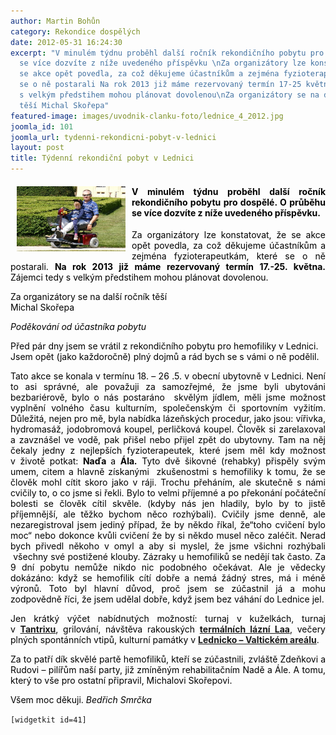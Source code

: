 ```yaml
---
author: Martin Bohůn
category: Rekondice dospělých
date: 2012-05-31 16:24:30
excerpt: "V minulém týdnu proběhl další ročník rekondičního pobytu pro dospělé O průběhu
  se více dozvíte z níže uvedeného příspěvku \nZa organizátory lze konstatovat, že
  se akce opět povedla, za což děkujeme účastníkům a zejména fyzioterapeutkám, které
  se o ně postarali Na rok 2013 již máme rezervovaný termín 17-25 května Zájemci tedy
  s velkým předstihem mohou plánovat dovolenou\nZa organizátory se na další ročník
  těší Michal Skořepa"
featured-image: images/uvodnik-clanku-foto/lednice_4_2012.jpg
joomla_id: 101
joomla_url: tydenni-rekondicni-pobyt-v-lednici
layout: post
title: Týdenní rekondiční pobyt v Lednici
---
```


<h4 style="text-align: justify;"><img src="images/uvodnik-clanku-foto/lednice_4_2012.jpg" border="0" width="174" height="104" style="float: left; margin-left: 10px; margin-right: 10px;" /><span style="color: #000000;">V minulém týdnu proběhl další ročník rekondičního pobytu pro dospělé. O průběhu se více dozvíte z níže uvedeného příspěvku. </span></h4>
<p style="text-align: justify;"><span style="color: #000000;">Za organizátory lze konstatovat, že se akce opět povedla, za což děkujeme účastníkům a zejména fyzioterapeutkám, které se o ně postarali. <strong>Na rok 2013 již máme rezervovaný termín 17.-25. května.</strong> Zájemci tedy s velkým předstihem mohou plánovat dovolenou.</span></p>
<p style="text-align: justify;"><span style="color: #000000;">Za organizátory se na další ročník těší</span><br /><span style="color: #000000;"> Michal Skořepa</span></p>

<p><span style="color: #000000;"><em>Poděkování od účastníka pobytu</em></span></p>
<p><span style="color: #000000;">Před pár dny jsem se vrátil z rekondičního pobytu pro hemofiliky v Lednici. Jsem opět (jako každoročně) plný dojmů a rád bych se s vámi o ně podělil.</span></p>
<p style="text-align: justify;"><span style="color: #000000;">Tato akce se konala v termínu 18. – 26 .5. v obecní ubytovně v Lednici. Není to asi správné, ale považuji za samozřejmé, že jsme byli ubytováni bezbariérově, bylo o nás postaráno  skvělým jídlem, měli jsme možnost vyplnění volného času kulturním, společenským či sportovním vyžitím. Důležitá, nejen pro mě, byla nabídka lázeňských procedur, jako jsou: vířivka, hydromasáž, jodobromová koupel, perličková koupel. Člověk si zarelaxoval a zavznášel ve vodě, pak přišel nebo přijel zpět do ubytovny. Tam na něj čekaly jedny z nejlepších fyzioterapeutek, které jsem měl kdy možnost v životě potkat: <strong>Naďa </strong>a <strong>Ála<em>.</em></strong> Tyto dvě šikovné (rehabky) přispěly svým umem, citem a hlavně získanými  zkušenostmi s hemofiliky k tomu, že se člověk mohl cítit skoro jako v ráji. Trochu přeháním, ale skutečně s námi cvičily to, o co jsme si řekli. Bylo to velmi příjemné a po překonání počáteční bolesti se člověk cítil skvěle. (kdyby nás jen hladily, bylo by to jistě příjemnější, ale těžko bychom něco rozhýbali). Cvičily jsme denně, ale nezaregistroval jsem jediný případ, že by někdo říkal, že“toho cvičení bylo moc“ nebo dokonce kvůli cvičení že by si někdo musel něco zaléčit. Nerad bych přivedl někoho v omyl a aby si myslel, že jsme všichni rozhýbali  všechny své postižené klouby. Zázraky u hemofiliků se nedějí tak často. Za 9 dní pobytu nemůže nikdo nic podobného očekávat. Ale je vědecky dokázáno: když se hemofilik cítí dobře a nemá žádný stres, má i méně výronů. Toto byl hlavní důvod, proč jsem se zúčastnil já a mohu zodpovědně říci, že jsem udělal dobře, když jsem bez váhání do Lednice jel.</span></p>
<p style="text-align: justify;"><span style="color: #000000;">Jen krátký výčet nabídnutých možností: turnaj v kuželkách, turnaj v <strong><a href="http://www.tantrix.cz/" target="_blank" title="Tantrix">Tantrixu</a></strong>, grilování, návštěva rakouských <strong><a href="http://www.thermelaa.cz/" target="_blank" title="Termální lázně Laa">termálních lázní Laa</a></strong>, večery plných spontánních vtipů, kulturní památky v <strong><a href="http://www.lednicko-valticky-areal.cz/" target="_blank" title="Lednicko Valtický areál">Lednicko – Valtickém areálu</a></strong>.</span></p>
<p style="text-align: justify;"><span style="color: #000000;">Za to patří dík skvělé partě hemofiliků, kteří se zúčastnili, zvláště Zdeňkovi a Rudovi – pilířům naší party, již zmíněným rehabilitačním Nadě a Ále. A tomu, který to vše pro ostatní připravil, Michalovi Skořepovi. <br /></span></p>
<p style="text-align: justify;"><span style="color: #000000;">Všem moc děkuji. <em>Bedřich Smrčka  <br /></em></span></p>
<p><code>[widgetkit id=41]</code></p>
<p style="text-align: justify;"> </p>